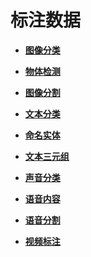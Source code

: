 # 标注数据<a name="modelarts_23_0010"></a>

-   **[图像分类](图像分类.md)**  

-   **[物体检测](物体检测.md)**  

-   **[图像分割](图像分割.md)**  

-   **[文本分类](文本分类.md)**  

-   **[命名实体](命名实体.md)**  

-   **[文本三元组](文本三元组.md)**  

-   **[声音分类](声音分类.md)**  

-   **[语音内容](语音内容.md)**  

-   **[语音分割](语音分割.md)**  

-   **[视频标注](视频标注.md)**  


